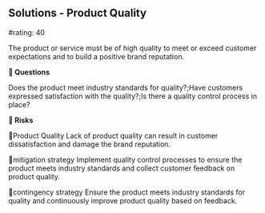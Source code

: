 

## Solutions - Product Quality

#rating: 40


The product or service must be of high quality to meet or exceed customer expectations and to build a positive brand reputation.

**💭 Questions**

Does the product meet industry standards for quality?;Have customers expressed satisfaction with the quality?;Is there a quality control process in place?

**🚨 Risks**

🚨Product Quality
Lack of product quality can result in customer dissatisfaction and damage the brand reputation.

🚨mitigation strategy
Implement quality control processes to ensure the product meets industry standards and collect customer feedback on product quality.

🚨contingency strategy
Ensure the product meets industry standards for quality and continuously improve product quality based on feedback.




